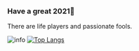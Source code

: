 ### Have a great 2021👋

There are life players and passionate fools.

![info](https://github-readme-stats.vercel.app/api?username=pointWu&show_icons=true&count_private=true&hide=prs&theme=radical)
[![Top Langs](https://github-readme-stats.vercel.app/api/top-langs/?username=pointWu&layout=compact&theme=radical)](https://github.com/anuraghazra/github-readme-stats)

<!--
**PointWu/pointWu** is a ✨ _special_ ✨ repository because its `README.md` (this file) appears on your GitHub profile.

Here are some ideas to get you started:

- 🔭 I’m currently working on ...
- 🌱 I’m currently learning ...
- 👯 I’m looking to collaborate on ...
- 🤔 I’m looking for help with ...
- 💬 Ask me about ...
- 📫 How to reach me: ...
- 😄 Pronouns: ...
- ⚡ Fun fact: ...
-->
